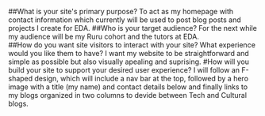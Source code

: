 ##What is your site's primary purpose?
To act as my homepage with contact information which currently will be used to post blog posts and projects I create for EDA. 
##Who is your target audience?
For the next while my audience will be my Ruru cohort and the tutors at EDA.  
##How do you want site visitors to interact with your site? What experience would you like them to have?
I want my website to be straightforward and simple as possible but also visually apealing and suprising. 
#How will you build your site to support your desired user experience?
I will follow an F-shaped design, which will include a nav bar at the top, followed by a hero image with a title (my name) and contact details below and finally links to my blogs organized in two columns to devide between Tech and Cultural blogs. 
 